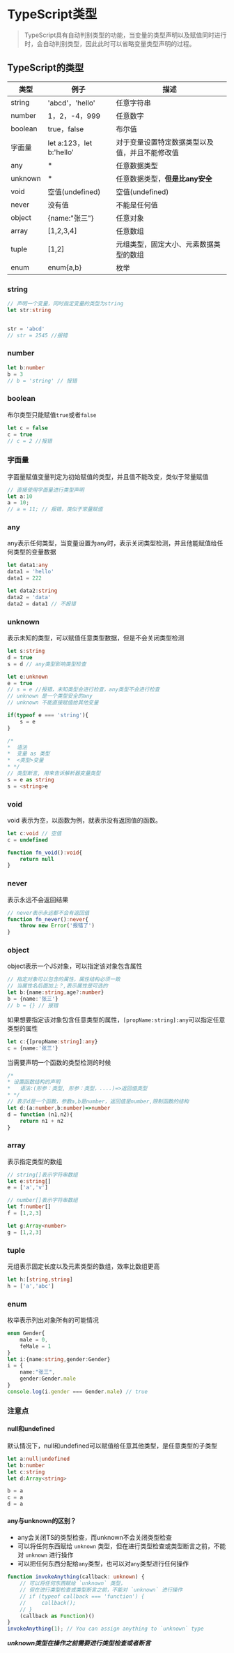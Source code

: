 # TypeScript类型

> TypeScript具有自动判别类型的功能，当变量的类型声明以及赋值同时进行时，会自动判别类型，因此此时可以省略变量类型声明的过程。

## TypeScript的类型

| 类型    | 例子                     | 描述                                           |
| ------- | ------------------------ | ---------------------------------------------- |
| string  | 'abcd'，'hello'          | 任意字符串                                     |
| number  | 1，2，-4，999            | 任意数字                                       |
| boolean | true，false              | 布尔值                                         |
| 字面量  | let a:123，let b:'hello' | 对于变量设置特定数据类型以及值，并且不能修改值 |
| any     | *                        | 任意数据类型                                   |
| unknown | *                        | 任意数据类型，**但是比any安全**                |
| void    | 空值(undefined)          | 空值(undefined)                                |
| never   | 没有值                   | 不能是任何值                                   |
| object  | {name:"张三"}            | 任意对象                                       |
| array   | [1,2,3,4]                | 任意数组                                       |
| tuple   | [1,2]                    | 元组类型，固定大小、元素数据类型的数组         |
| enum    | enum{a,b}                | 枚举                                           |

### string

~~~typescript
// 声明一个变量，同时指定变量的类型为string
let str:string


str = 'abcd'
// str = 2545 //报错
~~~

### number

~~~typescript
let b:number
b = 3
// b = 'string' // 报错
~~~

### boolean

布尔类型只能赋值`true`或者`false`

~~~typescript
let c = false
c = true
// c = 2 //报错
~~~

### 字面量

字面量赋值变量判定为初始赋值的类型，并且值不能改变，类似于常量赋值

~~~typescript
// 直接使用字面量进行类型声明
let a:10
a = 10;
// a = 11; // 报错，类似于常量赋值
~~~

### any

any表示任何类型，当变量设置为any时，表示关闭类型检测，并且他能赋值给任何类型的变量数据

~~~typescript
let data1:any
data1 = 'hello'
data1 = 222

let data2:string
data2 = 'data'
data2 = data1 // 不报错
~~~

### unknown

表示未知的类型，可以赋值任意类型数据，但是不会关闭类型检测

~~~typescript
let s:string
d = true
s = d // any类型影响类型检查

let e:unknown
e = true
// s = e //报错，未知类型会进行检查，any类型不会进行检查
// unknown 是一个类型安全的any
// unknown 不能直接赋值给其他变量

if(typeof e === 'string'){
    s = e
}

/*
*  语法
*  变量 as 类型
*  <类型>变量
* */
// 类型断言, 用来告诉解析器变量类型
s = e as string
s = <string>e
~~~

### void

 void 表示为空，以函数为例，就表示没有返回值的函数。 

~~~typescript
let c:void // 空值
c = undefined

function fn_void():void{
    return null
}
~~~

### never

表示永远不会返回结果

~~~typescript
// never表示永远都不会有返回值
function fn_never():never{
    throw new Error('报错了')
}
~~~

### object

object表示一个JS对象，可以指定该对象包含属性

~~~typescript
// 指定对象可以包含的属性，属性结构必须一致
// 当属性名后面加上？,表示属性是可选的
let b:{name:string,age?:number}
b = {name:'张三'}
// b = {} // 报错
~~~

如果想要指定该对象包含任意类型的属性，`[propName:string]:any`可以指定任意类型的属性

~~~typescript
let c:{[propName:string]:any}
c = {name:'张三'}
~~~

当需要声明一个函数的类型检测的时候

~~~typescript
/*
* 设置函数结构的声明
*   语法:(形参：类型, 形参：类型，....)=>返回值类型
* */
// 表示d是一个函数，参数a,b是number，返回值是number,限制函数的结构
let d:(a:number,b:number)=>number
d = function (n1,n2){
    return n1 + n2
}
~~~

### array

表示指定类型的数组

~~~typescript
// string[]表示字符串数组
let e:string[]
e = ['a','v']

// number[]表示字符串数组
let f:number[]
f = [1,2,3]

let g:Array<number>
g = [1,2,3]
~~~

### tuple

元组表示固定长度以及元素类型的数组，效率比数组更高

~~~typescript
let h:[string,string]
h = ['a','abc']
~~~

### enum

枚举表示列出对象所有的可能情况

~~~typescript
enum Gender{
    male = 0,
    feMale = 1
}
let i:{name:string,gender:Gender}
i = {
    name:"张三",
    gender:Gender.male
}
console.log(i.gender === Gender.male) // true
~~~

### 注意点

#### null和undefined

默认情况下，null和undefined可以赋值给任意其他类型，是任意类型的子类型

~~~typescript
let a:null|undefined
let b:number
let c:string
let d:Array<string>

b = a
c = a
d = a
~~~

#### any与unknown的区别？

* any会关闭TS的类型检查，而unknown不会关闭类型检查
* 可以将任何东西赋给 `unknown` 类型，但在进行类型检查或类型断言之前，不能对 `unknown` 进行操作
* 可以把任何东西分配给`any`类型，也可以对`any`类型进行任何操作

~~~typescript
function invokeAnything(callback: unknown) {
    // 可以将任何东西赋给 `unknown` 类型，
    // 但在进行类型检查或类型断言之前，不能对 `unknown` 进行操作
    // if (typeof callback === 'function') {
    //     callback();
    // }
    (callback as Function)()
}
invokeAnything(1); // You can assign anything to `unknown` type
~~~

***unknown类型在操作之前需要进行类型检查或者断言***

